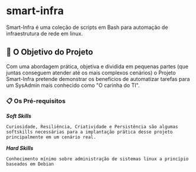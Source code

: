 # smart-infra
Smart-Infra é uma coleção de scripts em Bash para automação de infraestrutura de rede em linux.

## 🚀 O Objetivo do Projeto

Com uma abordagem prática, objetiva e dividida em pequenas partes (que juntas conseguem atender até os mais complexos cenários) o Projeto Smart-Infra pretende demonstrar os benefícios de automatizar tarefas para um SysAdmin mais conhecido como "O carinha do TI".

### 📋 Os Pré-requisitos

***Soft Skills***

```
Curiosidade, Resiliência, Criatividade e Persistência são algumas softskills necessárias para a implantação prática desse projeto principalmente em um cenário real.
```
***Hard Skills***

```
Conhecimento mínimo sobre administração de sistemas linux a princípio baseados em Debian
```

